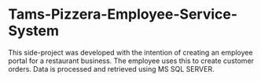 # Tams-Pizzera-Employee-Service-System
This side-project was developed with the intention of creating an employee portal for a restaurant business. The employee uses this to create customer orders. Data is processed and retrieved using MS SQL SERVER.

